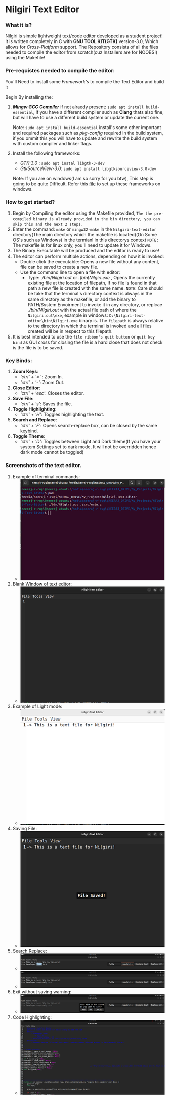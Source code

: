 # Nilgiri Text Editor
### What it is?
Nilgiri is simple lightweight text/code editor developed as a student project! It is written completely in C with **GNU TOOL KIT(GTK)** version-3.0, Which allows for _Cross-Platform_ support.
The Repository consists of all the files needed to compile the editor from scratch(cuz Installers are for NOOBS!) using the Makefile!

### Pre-requistes needed to compile the editor: 
You'll Need to install some _Framework's_ to compile the Text Editor and build it

Begin By installing the:

1. **_Mingw GCC Compiler_** if not alraedy present: `sudo apt install build-essential`, If you have a different compiler such as **Clang** thats also fine, but will have to use a different build system or update the current one.

    Note:  `sudo apt install build-essential` install's some other important and required packages such as _pkg-config_ required in the build system, if you ommit this you will have to update and rewrite the build system with custom compiler and linker flags. 

2. Install the following frameworks:
    * _GTK-3.0_ : `sudo apt instal libgtk-3-dev`
    * _GtkSourceView-3.0_: `sudo apt install libgtksourceview-3.0-dev`

    Note: If you are on windows(I am so sorry for you btw), This step is going to be quite Difficult. Refer this [file](./md_usr_hlp/Win_FrameWorks_hlp.md) to set up these frameworks on windows.


### How to get started?
1. Begin by Compiling the editor using the Makefile provided, `The the pre-compiled binary is already provided in the bin directory, you can skip this and the next 2 steps`.
2. Enter the command: `make` or `mingw32-make` in the `Nilgiri-text-editor` directory(The main directory which the makefile is located)(On Some OS's such as Windows) in the termianl in this directorys context 
`NOTE:` The makefile is for linux only, you'll need to update it for Windows.
3. The Binary Executable will be produced and the editor is ready to use!
4. The editor can perform multiple actions, depending on how it is invoked:
    * Double click the executable: Opens a new file without any content, file can be saved to create a new file.
    * Use the command line to open a file with editor:
        * Type: _./bin/Nilgiri.out <filename or filepath>_ or _.\bin\Nilgiri.exe <filename or filepath>_, Opens the currently existing file at the location of filepath, If no file is found in that path a new file is created with the same name. 
        `NOTE`: Care should be take that the terminal's directory context is always in the same directory as the makefile, or add the binary to PATH/System Envoirment to invoke it in any directory, or replcae _./bin/Nilgiri.out_ with the actual file path of where the `Nilgiri.out\exe`, example in windows: `D:\Nilgiri-text-editor\bin\Nilgiri.exe`  binary is. The `filepath` is always relative to the directory in which the terminal is invoked and all files created will be in respect to this filepath.
5. It is best intended to use the `file ribbon's quit button` or `quit key bind` as GUI cross for closing the file is a hard close that does not check is the file is to be saved.

### Key Binds: 
1. **Zoom Keys**:
    * _'ctrl' + '='_ :  Zoom In.
    * _'ctrl' + '-'_:   Zoom Out.
2. **Close Editor**:
    * _'ctrl' + 'esc'_: Closes the editor.
3. **Save File**:
    * _'ctrl' + 's'_: Saves the file.
4. **Toggle Highlighting**:
    * _'ctrl' + 'H'_: Toggles highlighting the text.
5. **Search and Replace**:
    * _'ctrl' + 'F'_: Opens search-replace box, can be closed by the same keybind. 
5. **Toggle Theme**:
    * _'ctrl' + 'D'_: Toggles between Light and Dark theme(If you have your system Settings set to dark mode, It will not be overridden hence dark mode cannot be toggled)

### Screenshots of the text editor.
1. Example of terminal commands:
    * ![](./md_usr_hlp/images/1.png)
2. Blank Window of text editor:
    * ![](./md_usr_hlp/images/2.png)
3. Example of Light mode:
    * ![](./md_usr_hlp/images/3.png)
4. Saving File:
    * ![](./md_usr_hlp/images/4.png)
5. Search Replace:
    * ![](./md_usr_hlp/images/5.png)
    * ![](./md_usr_hlp/images/6.png)
6. Exit without saving warning:
    * ![](./md_usr_hlp/images/7.png)
7. Code Highlighting:
    * ![](./md_usr_hlp/images/8.png)




